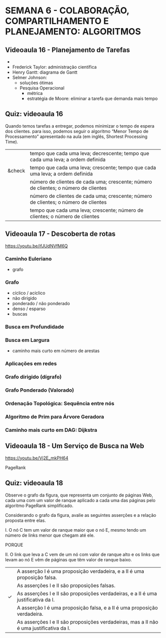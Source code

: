 # SEMANA 6 - COLABORAÇÃO, COMPARTILHAMENTO E PLANEJAMENTO: ALGORITMOS


## Videoaula 16 - Planejamento de Tarefas

- 
- Frederick Taylor: administração científica
- Henry Gantt: diagrama de Gantt
- Selmer Johnson: 
    - soluções ótimas
    - Pesquisa Operacional
        - métrica
        - estratégia de Moore: eliminar a tarefa que demanda mais tempo

## Quiz: videoaula 16
Quando temos tarefas a entregar, podemos minimizar o tempo de espera dos clientes. para isso, podemos seguir o algoritmo “Menor Tempo de Processamento” apresentado na aula (em inglês, Shortest Processing Time).

|   |    |
|:---|:---|
|  | tempo que cada uma leva; decrescente; tempo que cada uma leva; a ordem definida |
| &check | tempo que cada uma leva; crescente; tempo que cada uma leva; a ordem definida |
|  |número de clientes de cada uma; crescente; número de clientes; o número de clientes |
|  | número de clientes de cada uma; crescente; número de clientes; o número de clientes |
|  | tempo que cada uma leva; crescente; número de clientes; o número de clientes |


## Videoaula 17 - Descoberta de rotas
https://youtu.be/ifJUdNVfM6Q

### Caminho Euleriano
- grafo

### Grafo
- cíclico / acíclico
- não dirigido
- ponderado / não ponderado
- denso / esparso
- buscas

### Busca em Profundidade

### Busca em Largura
- caminho mais curto em número de arestas

### Aplicações em redes

### Grafo dirigido (dígrafo)
### Grafo Ponderado (Valorado)

### Ordenação Topológica: Sequência entre nós

### Algoritmo de Prim para Árvore Geradora

### Caminho mais curto em DAG: Dijkstra



## Videoaula 18 - Um Serviço de Busca na Web
https://youtu.be/Vj2E_mkPH64

PageRank

## Quiz: videoaula 18
Observe o grafo da figura, que representa um conjunto de páginas Web, cada uma com um valor de ranque aplicado a cada uma das páginas pelo algoritmo PageRank simplificado.

Considerando o grafo da figura, avalie as seguintes asserções e a relação proposta entre elas.

I. O nó C tem um valor de ranque maior que o nó E, mesmo tendo um número de links menor que chegam até ele.

PORQUE

II. O link que leva a C vem de um nó com valor de ranque alto e os links que levam ao nó E vêm de páginas que têm valor de ranque baixo.

|   |    |
|:---|:---|
|  | A asserção I é uma proposição verdadeira, e a II é uma proposição falsa. |
|  | As asserções I e II são proposições falsas. |
| &check; | As asserções I e II são proposições verdadeiras, e a II é uma justificativa da I.|
|  | A asserção I é uma proposição falsa, e a II é uma proposição verdadeira. |
|  | As asserções I e II são proposições verdadeiras, mas a II não é uma justificativa da I. |